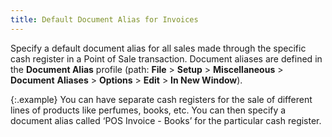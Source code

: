 ```yaml
---
title: Default Document Alias for Invoices
---
```



Specify a default document alias for all sales made through the specific  cash register in a Point of Sale transaction. Document aliases are defined  in the **Document Alias** profile  (path: **File** > **Setup**  > **Miscellaneous** > **Document** **Aliases**  > **Options** > **Edit**  > **In New Window**).


{:.example}
You can have separate cash registers for the sale of  different lines of products like perfumes, books, etc. You can then specify  a document alias called ‘POS Invoice - Books’ for the particular cash  register.

